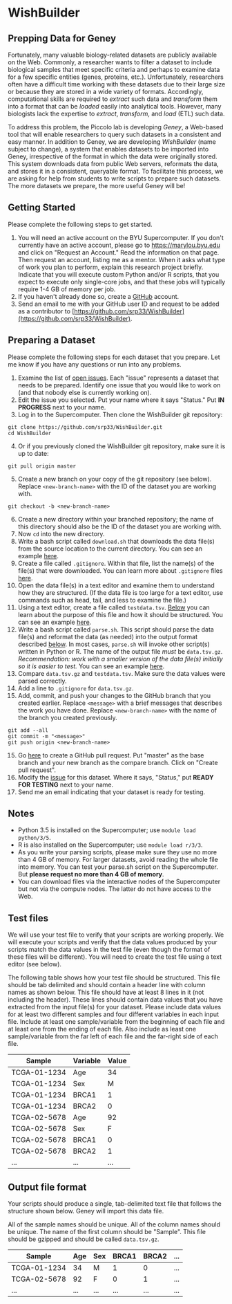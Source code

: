 # WishBuilder

## Prepping Data for Geney

Fortunately, many valuable biology-related datasets are publicly available on the Web. Commonly, a researcher wants to filter a dataset to include biological samples that meet specific criteria and perhaps to examine data for a few specific entities (genes, proteins, etc.). Unfortunately, researchers often have a difficult time working with these datasets due to their large size or because they are stored in a wide variety of formats. Accordingly, computational skills are required to _extract_ such data and _transform_ them into a format that can be _loaded_ easily into analytical tools. However, many biologists lack the expertise to _extract_, _transform_, and _load_ (ETL) such data.

To address this problem, the Piccolo lab is developing _Geney_, a Web-based tool that will enable researchers to query such datasets in a consistent and easy manner. In addition to Geney, we are developing _WishBuilder_ (name subject to change), a system that enables datasets to be imported into Geney, irrespective of the format in which the data were originally stored. This system downloads data from public Web servers, reformats the data, and stores it in a consistent, queryable format. To facilitate this process, we are asking for help from students to write scripts to prepare such datasets. The more datasets we prepare, the more useful Geney will be!

## Getting Started

Please complete the following steps to get started.

1. You will need an active account on the BYU Supercomputer. If you don't currently have an active account, please go to https://marylou.byu.edu and click on "Request an Account." Read the information on that page. Then request an account, listing me as a mentor. When it asks what type of work you plan to perform, explain this research project briefly. Indicate that you will execute custom Python and/or R scripts, that you expect to execute only single-core jobs, and that these jobs will typically require 1-4 GB of memory per job.
2. If you haven't already done so, create a [GitHub](https://github.com/) account.
3. Send an email to me with your GitHub user ID and request to be added as a contributor to [https://github.com/srp33/WishBuilder](https://github.com/srp33/WishBuilder).

## Preparing a Dataset

Please complete the following steps for each dataset that you prepare. Let me know if you have any questions or run into any problems.

1. Examine the list of [open issues](https://github.com/srp33/WishBuilder/issues). Each "issue" represents a dataset that needs to be prepared. Identify one issue that you would like to work on (and that nobody else is currently working on).
2. Edit the issue you selected. Put your name where it says "Status." Put **IN PROGRESS** next to your name.
3. Log in to the Supercomputer. Then clone the WishBuilder git repository:

  ```
  git clone https://github.com/srp33/WishBuilder.git
  cd WishBuilder
  ```

4. Or if you previously cloned the WishBuilder git repository, make sure it is up to date:

  ```
  git pull origin master
  ```

5. Create a new branch on your copy of the git repository (see below). Replace `<new-branch-name>` with the ID of the dataset you are working with.

  ```
  git checkout -b <new-branch-name>
  ```

6. Create a new directory within your branched repository; the name of this directory should also be the ID of the dataset you are working with.
7. Now `cd` into the new directory.
8. Write a bash script called `download.sh` that downloads the data file(s) from the source location to the current directory. You can see an example [here](https://github.com/srp33/WishBuilder/tree/master/ICGC_Donor_Clinical).
9. Create a file called `.gitignore`. Within that file, list the name(s) of the file(s) that were downloaded. You can learn more about `.gitignore` files [here](https://help.github.com/articles/ignoring-files/).
10. Open the data file(s) in a text editor and examine them to understand how they are structured. (If the data file is too large for a text editor, use commands such as head, tail, and less to examine the file.)
11. Using a text editor, create a file called `testdata.tsv`. [Below](#test-files) you can learn about the purpose of this file and how it should be structured. You can see an example [here](https://github.com/srp33/WishBuilder/tree/master/ICGC_Donor_Clinical).
12. Write a bash script called `parse.sh`. This script should parse the data file(s) and reformat the data (as needed) into the output format described [below](#output-file-format). In most cases, `parse.sh` will invoke other script(s) written in Python or R. The name of the output file *must* be `data.tsv.gz`. _Recommendation: work with a smaller version of the data file(s) initially so it is easier to test._ You can see an example [here](https://github.com/srp33/WishBuilder/tree/master/ICGC_Donor_Clinical). 
13. Compare `data.tsv.gz` and `testdata.tsv`. Make sure the data values were parsed correctly.
14. Add a line to `.gitignore` for `data.tsv.gz`.
15. Add, commit, and push your changes to the GitHub branch that you created earlier. Replace `<message>` with a brief messages that describes the work you have done. Replace `<new-branch-name>` with the name of the branch you created previously.

  ```
  git add --all
  git commit -m "<message>"
  git push origin <new-branch-name>
  ```

15. Go [here](https://github.com/srp33/WishBuilder/compare?expand=1) to create a GitHub pull request. Put "master" as the base branch and your new branch as the compare branch. Click on "Create pull request".
16. Modify the [issue](https://github.com/srp33/WishBuilder/issues) for this dataset. Where it says, "Status," put **READY FOR TESTING** next to your name.
17. Send me an email indicating that your dataset is ready for testing.

## Notes

- Python 3.5 is installed on the Supercomputer; use `module load python/3/5`.
- R is also installed on the Supercomputer; use `module load r/3/3`.
- As you write your parsing scripts, please make sure they use no more than 4 GB of memory. For larger datasets, avoid reading the whole file into memory. You can test your parse.sh script on the Supercomputer. But **please request no more than 4 GB of memory**.
- You can download files via the interactive nodes of the Supercomputer but not via the compute nodes. The latter do not have access to the Web.

## Test files

We will use your test file to verify that your scripts are working properly. We will execute your scripts and verify that the data values produced by your scripts match the data values in the test file (even though the format of these files will be different). You will need to create the test file using a text editor (see below).

The following table shows how your test file should be structured. This file should be tab delimited and should contain a header line with column names as shown below. This file should have at least 8 lines in it (not including the header). These lines should contain data values that you have extracted from the input file(s) for your dataset. Please include data values for at least two different samples and four different variables in each input file. Include at least one sample/variable from the beginning of each file and at least one from the ending of each file. Also include as least one sample/variable from the far left of each file and the far-right side of each file.

| Sample       | Variable | Value |
|--------------|----------|-------|
| TCGA-01-1234 | Age      | 34    |
| TCGA-01-1234 | Sex      | M     |
| TCGA-01-1234 | BRCA1    | 1     |
| TCGA-01-1234 | BRCA2    | 0     |
| TCGA-02-5678 | Age      | 92    |
| TCGA-02-5678 | Sex      | F     |
| TCGA-02-5678 | BRCA1    | 0     |
| TCGA-02-5678 | BRCA2    | 1     |
| ...          | ...      | ...   |

## Output file format

Your scripts should produce a single, tab-delimited text file that follows the structure shown below. Geney will import this data file.

All of the sample names should be unique. All of the column names should be unique. The name of the first column should be "Sample". This file should be gzipped and should be called `data.tsv.gz`.

| Sample       | Age | Sex | BRCA1 | BRCA2 | ... |
|--------------|-----|-----|-------|-------|-----|
| TCGA-01-1234 | 34  | M   | 1     | 0     | ... |
| TCGA-02-5678 | 92  | F   | 0     | 1     | ... |
| ...          | ... | ... | ...   | ...   | ... |

